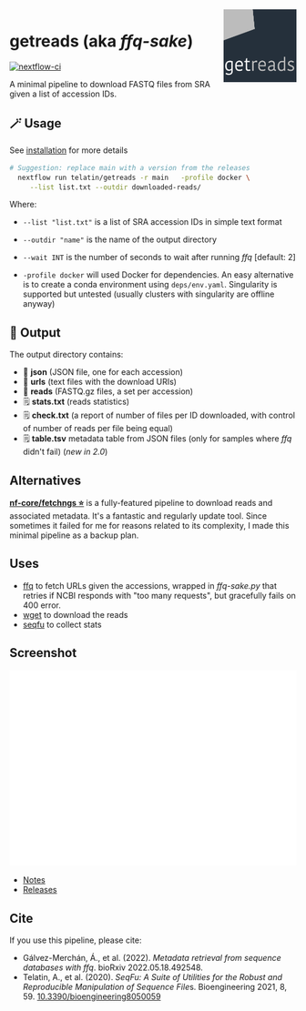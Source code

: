 <a href="#readme" description="GetReads Repository">
<img align="right" width="128" height="128" src="docs/getreads-logo.png"></a>

# getreads (aka *ffq-sake*)

[![nextflow-ci](https://github.com/telatin/getreads/actions/workflows/ci.yaml/badge.svg)](https://github.com/telatin/getreads/actions/workflows/ci.yaml)

A minimal pipeline to download FASTQ files from SRA given
a list of accession IDs.

## :magic_wand: Usage

See [installation](docs/INSTALLATION.md) for more details

```bash
# Suggestion: replace main with a version from the releases 
  nextflow run telatin/getreads -r main   -profile docker \
     --list list.txt --outdir downloaded-reads/
```

Where:

* `--list "list.txt"` is a list of SRA accession IDs in simple text format
* `--outdir "name"` is the name of the output directory
* `--wait INT` is the number of seconds to wait after running _ffq_ [default: 2]

* `-profile docker` will used Docker for dependencies. An easy alternative is to create a conda environment using `deps/env.yaml`. Singularity is supported but untested (usually clusters with singularity are offline anyway)
  
## :open_file_folder: Output

The output directory contains:

* :file_folder: **json** (JSON file, one for each accession)
* :file_folder: **urls** (text files with the download URIs)
* :file_folder: **reads** (FASTQ.gz files, a set per accession)
* :spiral_notepad: **stats.txt** (reads statistics)
* :spiral_notepad: **check.txt** (a report of number of files per ID downloaded, with control of number of reads per file being equal)
* :spiral_notepad: **table.tsv** metadata table from JSON files (only for samples where _ffq_ didn't fail) (_new in 2.0_)

## Alternatives

**[nf-core/fetchngs :star:](https://github.com/nf-core/fetchngs/)** is a fully-featured
pipeline to download reads and associated metadata. It's a fantastic and regularly
update tool.
Since sometimes it failed for me for reasons related to its complexity,
I made this minimal pipeline as a backup plan.

## Uses

* [ffq](https://github.com/pachterlab/ffq) to fetch URLs given the accessions, wrapped in _ffq-sake.py_ that retries if NCBI responds with "too many requests", but gracefully fails on 400 error.
* [wget](https://github.com/mirror/wget) to download the reads
* [seqfu](https://github.com/telatin/seqfu2) to collect stats

## Screenshot

![Screenshot](docs/imgs/carbon.svg)

* [Notes](test/README.md)
* [Releases](docs/RELEASES.md)


## Cite

If you use this pipeline, please cite:

* Gálvez-Merchán, Á., et al. (2022). *Metadata retrieval from sequence databases with ffq*. bioRxiv 2022.05.18.492548.
* Telatin, A., et al. (2020). *SeqFu: A Suite of Utilities for the Robust and Reproducible Manipulation of Sequence File*s. Bioengineering 2021, 8, 59. [10.3390/bioengineering8050059](https://doi.org/10.3390/bioengineering8050059)

